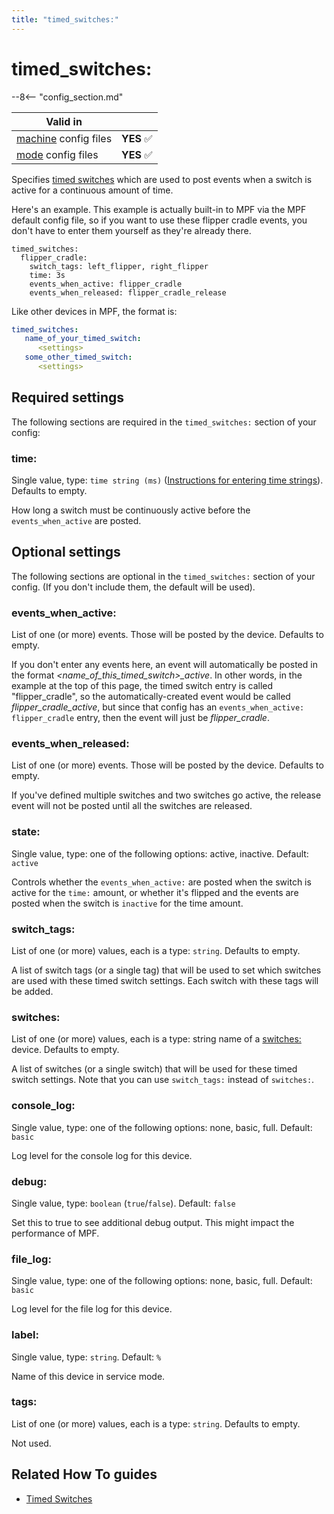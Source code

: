 ```yaml
---
title: "timed_switches:"
---
```


# timed_switches:


--8<-- "config_section.md"

| Valid in | |
|-----|:----:|
|[machine](instructions/machine_config.md) config files |**YES** :white_check_mark:|
|[mode](instructions/mode_config.md) config files|**YES** :white_check_mark:|

Specifies
[timed switches](../game_logic/timed_switches.md) which are used to post events when a switch is active for a
continuous amount of time.

Here's an example. This example is actually built-in to MPF via the MPF
default config file, so if you want to use these flipper cradle events,
you don't have to enter them yourself as they're already there.

``` mpf-config
timed_switches:
  flipper_cradle:
    switch_tags: left_flipper, right_flipper
    time: 3s
    events_when_active: flipper_cradle
    events_when_released: flipper_cradle_release
```

Like other devices in MPF, the format is:

``` yaml
timed_switches:
   name_of_your_timed_switch:
      <settings>
   some_other_timed_switch:
      <settings>
```

## Required settings

The following sections are required in the `timed_switches:` section of
your config:

### time:

Single value, type: `time string (ms)`
([Instructions for entering time strings](instructions/time_strings.md)). Defaults to empty.

How long a switch must be continuously active before the
`events_when_active` are posted.

## Optional settings

The following sections are optional in the `timed_switches:` section of
your config. (If you don't include them, the default will be used).

### events_when_active:

List of one (or more) events. Those will be posted by the device.
Defaults to empty.

If you don't enter any events here, an event will automatically be
posted in the format *<name_of_this_timed_switch>_active*. In other
words, in the example at the top of this page, the timed switch entry is
called "flipper_cradle", so the automatically-created event would be
called *flipper_cradle_active*, but since that config has an
`events_when_active: flipper_cradle` entry, then the event will just be
*flipper_cradle*.

### events_when_released:

List of one (or more) events. Those will be posted by the device.
Defaults to empty.

If you've defined multiple switches and two switches go active, the
release event will not be posted until all the switches are released.

### state:

Single value, type: one of the following options: active, inactive.
Default: `active`

Controls whether the `events_when_active:` are posted when the switch is
active for the `time:` amount, or whether it's flipped and the events
are posted when the switch is `inactive` for the time amount.

### switch_tags:

List of one (or more) values, each is a type: `string`. Defaults to
empty.

A list of switch tags (or a single tag) that will be used to set which
switches are used with these timed switch settings. Each switch with
these tags will be added.

### switches:

List of one (or more) values, each is a type: string name of a
[switches:](switches.md) device. Defaults to
empty.

A list of switches (or a single switch) that will be used for these
timed switch settings. Note that you can use `switch_tags:` instead of
`switches:`.

### console_log:

Single value, type: one of the following options: none, basic, full.
Default: `basic`

Log level for the console log for this device.

### debug:

Single value, type: `boolean` (`true`/`false`). Default: `false`

Set this to true to see additional debug output. This might impact the
performance of MPF.

### file_log:

Single value, type: one of the following options: none, basic, full.
Default: `basic`

Log level for the file log for this device.

### label:

Single value, type: `string`. Default: `%`

Name of this device in service mode.

### tags:

List of one (or more) values, each is a type: `string`. Defaults to
empty.

Not used.

## Related How To guides

* [Timed Switches](../game_logic/timed_switches.md)
